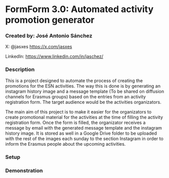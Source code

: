 # FormForm 3.0: Automated activity promotion generator

### Created by: José Antonio Sánchez
X: @jasxes https://x.com/jasxes

LinkedIn: https://www.linkedin.com/in/jaschez/

### Description

This is a project designed to automate the process of creating the promotions for the ESN activities. The way this is done is by generating an instagram history image and a message template (To be shared on diffusion channels for Erasmus groups) based on the entries from an activity registration form. The target audience would be the activities organizators.

The main aim of this project is to make it easier for the organizators to create promotional material for the activities at the time of filling the activity registration form. Once the form is filled, the organizator receives a message by email with the generated message template and the instagram history image. It is stored as well in a Google Drive folder to be uploaded with the rest of the images each sunday to the section Instagram in order to inform the Erasmus people about the upcoming activities.

### Setup

### Demonstration

